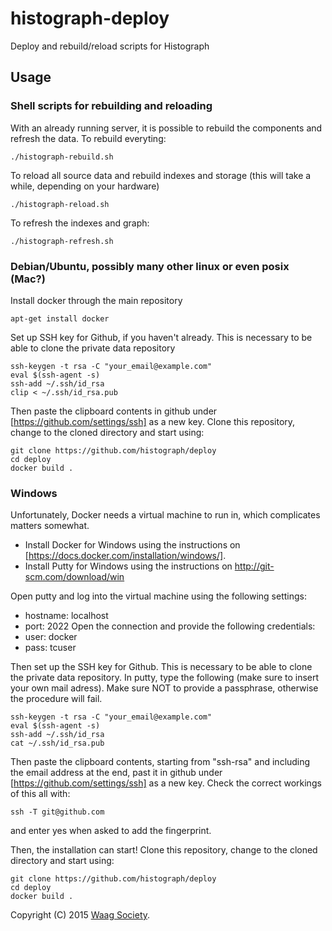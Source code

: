 # histograph-deploy
Deploy and rebuild/reload scripts for Histograph

## Usage
### Shell scripts for rebuilding and reloading
With an already running server, it is possible to rebuild the components and refresh the data.
To rebuild everyting:
```
./histograph-rebuild.sh
```
To reload all source data and rebuild indexes and storage (this will take a while, depending on your hardware)
```
./histograph-reload.sh
```

To refresh the indexes and graph:
```
./histograph-refresh.sh
```

### Debian/Ubuntu, possibly many other linux or even posix (Mac?)
Install docker through the main repository
```
apt-get install docker
```
Set up SSH key for Github, if you haven't already. This is necessary to be able to clone the private data repository
```
ssh-keygen -t rsa -C "your_email@example.com"
eval $(ssh-agent -s)
ssh-add ~/.ssh/id_rsa
clip < ~/.ssh/id_rsa.pub
```
Then paste the clipboard contents in github under [https://github.com/settings/ssh] as a new key.
Clone this repository, change to the cloned directory and start using:
```
git clone https://github.com/histograph/deploy
cd deploy
docker build .
```
### Windows
Unfortunately, Docker needs a virtual machine to run in, which complicates matters somewhat. 
- Install Docker for Windows using the instructions on [https://docs.docker.com/installation/windows/].
- Install Putty for Windows using the instructions on http://git-scm.com/download/win

Open putty and log into the virtual machine using the following settings:
- hostname: localhost
- port: 2022
Open the connection and provide the following credentials:
- user: docker
- pass: tcuser

Then set up the SSH key for Github. This is necessary to be able to clone the private data repository. In putty, type the following (make sure to insert your own mail adress). Make sure NOT to provide a passphrase, otherwise the procedure will fail.
```
ssh-keygen -t rsa -C "your_email@example.com"
eval $(ssh-agent -s)
ssh-add ~/.ssh/id_rsa
cat ~/.ssh/id_rsa.pub
```
Then paste the clipboard contents, starting from "ssh-rsa" and including the email address at the end, past it in github under [https://github.com/settings/ssh] as a new key. Check the correct workings of this all with:
```
ssh -T git@github.com
```
and enter yes when asked to add the fingerprint.

Then, the installation can start!
Clone this repository, change to the cloned directory and start using:
```
git clone https://github.com/histograph/deploy
cd deploy
docker build .
```

Copyright (C) 2015 [Waag Society](http://waag.org).

